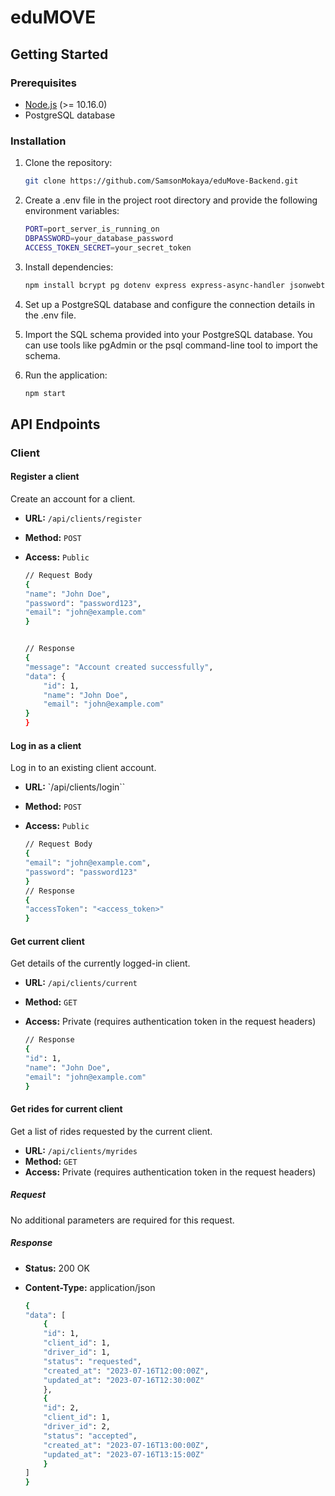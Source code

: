 # eduMOVE

## Getting Started

### Prerequisites

- [Node.js](https://nodejs.org/en/) (>= 10.16.0)
- PostgreSQL database

### Installation

1. Clone the repository:

   ```bash
   git clone https://github.com/SamsonMokaya/eduMove-Backend.git


2. Create a .env file in the project root directory and provide the following environment variables:

   ```bash
   PORT=port_server_is_running_on
   DBPASSWORD=your_database_password
   ACCESS_TOKEN_SECRET=your_secret_token


3. Install dependencies:
   ```bash
   npm install bcrypt pg dotenv express express-async-handler jsonwebtoken


4. Set up a PostgreSQL database and configure the connection details in the .env file.


5. Import the SQL schema provided into your PostgreSQL database. You can use tools like pgAdmin or the psql command-line tool to import the schema.


6. Run the application:

   ```bash
   npm start

## API Endpoints

### Client

#### Register a client

Create an account for a client.

- **URL:** `/api/clients/register`
- **Method:** `POST`
- **Access:** `Public`

    ```bash
    // Request Body
    {
    "name": "John Doe",
    "password": "password123",
    "email": "john@example.com"
    }


    // Response
    {
    "message": "Account created successfully",
    "data": {
        "id": 1,
        "name": "John Doe",
        "email": "john@example.com"
    }
    }


#### Log in as a client
Log in to an existing client account.

- **URL:** `/api/clients/login``
- **Method:** `POST`
- **Access:** `Public`

    ```bash
    // Request Body
    {
    "email": "john@example.com",
    "password": "password123"
    }
    // Response
    {
    "accessToken": "<access_token>"
    }


#### Get current client

Get details of the currently logged-in client.

- **URL:** `/api/clients/current`
- **Method:** `GET`
- **Access:** Private (requires authentication token in the request headers)

    ```bash
    // Response
    {
    "id": 1,
    "name": "John Doe",
    "email": "john@example.com"
    }


#### Get rides for current client

Get a list of rides requested by the current client.

- **URL:** `/api/clients/myrides`
- **Method:** `GET`
- **Access:** Private (requires authentication token in the request headers)

##### Request

No additional parameters are required for this request.

##### Response

- **Status:** 200 OK
- **Content-Type:** application/json

    ```bash
    {
    "data": [
        {
        "id": 1,
        "client_id": 1,
        "driver_id": 1,
        "status": "requested",
        "created_at": "2023-07-16T12:00:00Z",
        "updated_at": "2023-07-16T12:30:00Z"
        },
        {
        "id": 2,
        "client_id": 1,
        "driver_id": 2,
        "status": "accepted",
        "created_at": "2023-07-16T13:00:00Z",
        "updated_at": "2023-07-16T13:15:00Z"
        }
    ]
    }






